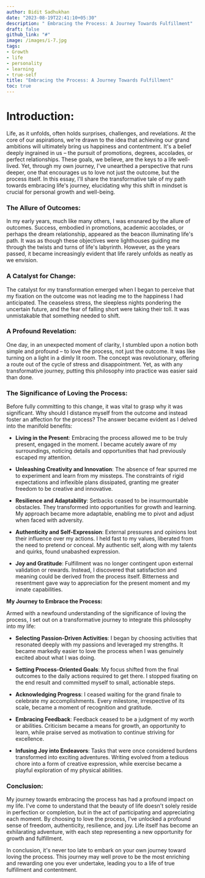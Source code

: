 ```yaml
---
author: Bidit Sadhukhan
date: "2023-08-19T22:41:10+05:30"
description: " Embracing the Process: A Journey Towards Fulfillment"
draft: false
github_link: "#"
image: /images/i-7.jpg
tags:
- Growth
- life
- personality
- learning
- true-self
title: "Embracing the Process: A Journey Towards Fulfillment"
toc: true
---
```



# Introduction:

Life, as it unfolds, often holds surprises, challenges, and revelations. At the core of our aspirations, we're drawn to the idea that achieving our grand ambitions will ultimately bring us happiness and contentment. It's a belief deeply ingrained in us – the pursuit of promotions, degrees, accolades, or perfect relationships. These goals, we believe, are the keys to a life well-lived. Yet, through my own journey, I've unearthed a perspective that runs deeper, one that encourages us to love not just the outcome, but the process itself. In this essay, I'll share the transformative tale of my path towards embracing life's journey, elucidating why this shift in mindset is crucial for personal growth and well-being.

### The Allure of Outcomes:

In my early years, much like many others, I was ensnared by the allure of outcomes. Success, embodied in promotions, academic accolades, or perhaps the dream relationship, appeared as the beacon illuminating life's path. It was as though these objectives were lighthouses guiding me through the twists and turns of life's labyrinth. However, as the years passed, it became increasingly evident that life rarely unfolds as neatly as we envision.

### A Catalyst for Change:

The catalyst for my transformation emerged when I began to perceive that my fixation on the outcome was not leading me to the happiness I had anticipated. The ceaseless stress, the sleepless nights pondering the uncertain future, and the fear of falling short were taking their toll. It was unmistakable that something needed to shift.

### A Profound Revelation:

One day, in an unexpected moment of clarity, I stumbled upon a notion both simple and profound – to love the process, not just the outcome. It was like turning on a light in a dimly lit room. The concept was revolutionary, offering a route out of the cycle of stress and disappointment. Yet, as with any transformative journey, putting this philosophy into practice was easier said than done.

### The Significance of Loving the Process:

Before fully committing to this change, it was vital to grasp why it was significant. Why should I distance myself from the outcome and instead foster an affection for the process? The answer became evident as I delved into the manifold benefits:

- **Living in the Present**: Embracing the process allowed me to be truly present, engaged in the moment. I became acutely aware of my surroundings, noticing details and opportunities that had previously escaped my attention.

- **Unleashing Creativity and Innovation**: The absence of fear spurred me to experiment and learn from my missteps. The constraints of rigid expectations and inflexible plans dissipated, granting me greater freedom to be creative and innovative.

- **Resilience and Adaptability**: Setbacks ceased to be insurmountable obstacles. They transformed into opportunities for growth and learning. My approach became more adaptable, enabling me to pivot and adjust when faced with adversity.

- **Authenticity and Self-Expression**: External pressures and opinions lost their influence over my actions. I held fast to my values, liberated from the need to pretend or conceal. My authentic self, along with my talents and quirks, found unabashed expression.

- **Joy and Gratitude**: Fulfillment was no longer contingent upon external validation or rewards. Instead, I discovered that satisfaction and meaning could be derived from the process itself. Bitterness and resentment gave way to appreciation for the present moment and my innate capabilities.

**My Journey to Embrace the Process:**

Armed with a newfound understanding of the significance of loving the process, I set out on a transformative journey to integrate this philosophy into my life:

- **Selecting Passion-Driven Activities**: I began by choosing activities that resonated deeply with my passions and leveraged my strengths. It became markedly easier to love the process when I was genuinely excited about what I was doing.

- **Setting Process-Oriented Goals**: My focus shifted from the final outcomes to the daily actions required to get there. I stopped fixating on the end result and committed myself to small, actionable steps.

- **Acknowledging Progress**: I ceased waiting for the grand finale to celebrate my accomplishments. Every milestone, irrespective of its scale, became a moment of recognition and gratitude.

- **Embracing Feedback**: Feedback ceased to be a judgment of my worth or abilities. Criticism became a means for growth, an opportunity to learn, while praise served as motivation to continue striving for excellence.

- **Infusing Joy into Endeavors**: Tasks that were once considered burdens transformed into exciting adventures. Writing evolved from a tedious chore into a form of creative expression, while exercise became a playful exploration of my physical abilities.

### Conclusion:

My journey towards embracing the process has had a profound impact on my life. I've come to understand that the beauty of life doesn't solely reside in perfection or completion, but in the act of participating and appreciating each moment. By choosing to love the process, I've unlocked a profound sense of freedom, authenticity, resilience, and joy. Life itself has become an exhilarating adventure, with each step representing a new opportunity for growth and fulfillment.

In conclusion, it's never too late to embark on your own journey toward loving the process. This journey may well prove to be the most enriching and rewarding one you ever undertake, leading you to a life of true fulfillment and contentment.